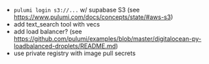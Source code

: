 - `pulumi login s3://...` w/ supabase S3 (see https://www.pulumi.com/docs/concepts/state/#aws-s3)
- add text_search tool with vecs
- add load balancer? (see https://github.com/pulumi/examples/blob/master/digitalocean-py-loadbalanced-droplets/README.md)
- use private registry with image pull secrets
